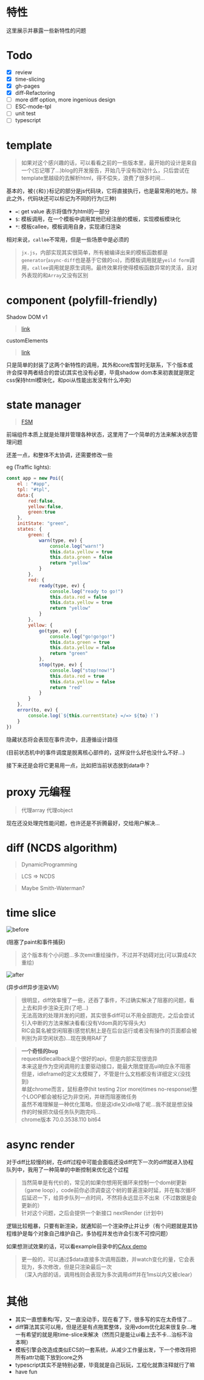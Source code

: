 # 特性
这里展示并暴露一些新特性的问题

# Todo
- [x] review
- [x] time-slicing
- [x] gh-pages
- [x] diff-Refactoring
- [ ] more diff option, more ingenious design
- [ ] ESC-mode-tpl
- [ ] unit test
- [ ] typescript

# template
> 如果对这个感兴趣的话，可以看看之前的一些版本里，最开始的设计是来自一个(忘记哪了...)blog的开发报告，开始几乎没有改动什么，只后尝试在template里越级的去解析html，得不偿失，浪费了很多时间...

基本的，被`{{`和`}}`标记的部分是js代码块，它将直接执行，也是最常用的地方。除此之外，代码块还可以标记为不同的行为(三种)

- `=`: get value 表示将值作为html的一部分
- `$`: 模板调用，在一个模板中调用其他已经注册的模板，实现模板模块化
- `*`: 模板callee，模板调用自身，实现递归渲染

相对来说，`callee`不常用，但是一些场景中是必须的

> `jx.js`，内部实现其实很简单，所有被编译出来的模板函数都是`generator`(`async-diff`也是基于它做的`co`)，而模板调用就是`yeild form`调用，`callee`调用就是原生调用。最终效果将使得模板函数异常的灵活，且对外表现的和`Array`又没有区别

# component (polyfill-friendly)
Shadow DOM v1

> [link](https://developers.google.cn/web/fundamentals/web-components/shadowdom#events)

customElements

> [link](https://developers.google.cn/web/fundamentals/web-components/customelements)

只是简单的封装了这两个新特性的调用，其外和core库暂时无联系，下个版本或许会探寻两者结合的尝试(其实也没有必要，毕竟shadow dom本来初衷就是限定css保持html模块化，和poi从性能出发没有什么冲突)

# state manager

> [FSM](https://en.wikipedia.org/wiki/Finite-state_machine)

前端组件本质上就是处理并管理各种状态，这里用了一个简单的方法来解决状态管理问题

还差一点，和整体不太协调，还需要修改一些

eg (Traffic lights):
```js
const app = new Poi({
    el : "#app",
    tpl: "#tpl",
    data:{
        red:false,
        yellow:false,
        green:true
    },
    initState: "green",
    states: {
        green: {
            warn(type, ev) {
                console.log("warn!")
                this.data.yellow = true
                this.data.green = false
                return "yellow"
            }
        },
        red: {
            ready(type, ev) {
                console.log("ready to go!")
                this.data.red = false
                this.data.yellow = true
                return "yellow"
            }
        },
        yellow: {
            go(type, ev) {
                console.log("go!go!go!")
                this.data.green = true
                this.data.yellow = false
                return "green"
            },
            stop(type, ev) {
                console.log("stop!now!")
                this.data.red = true
                this.data.yellow = false
                return "red"
            }
        }
    },
    error(to, ev) {
        console.log(`${this.currentState} =/=> ${to} !`)
    }
})

```

隐藏状态将会表现在事件流中，且遵循设计路径

(目前状态机中的事件调度是脱离核心部件的，这样没什么好也没什么不好...)

接下来还是会将它更易用一点，比如把当前状态放到data中？

# proxy 元编程

> 代理array 代理object

现在还没处理完性能问题，也许还是不折腾最好，交给用户解决...

# diff (NCDS algorithm)

> DynamicProgramming

> LCS => NCDS

> Maybe Smith-Waterman?

# time slice
![before](/docs/bad_slice.png)

(阻塞了paint和事件捕获)
> 这个版本有个小问题...多次emit重绘操作，不过并不妨碍对比(可以算成4次重绘)

![after](/docs/time_slicing.png)

(异步diff异步渲染VM)
> 很明显，diff效率慢了一些，还吞了事件，不过确实解决了阻塞的问题，看上去和异步渲染无异(了吧...)
> <br>无法高效的处理并发的问题，其实很多diff可以不用全部跑完，之后会尝试引入中断的方法来解决看看(没有Vdom真的写得头大)
> <br>RIC会莫名被空闲阻塞(感觉机制上是在后台运行或者没有操作的页面都会被判别为非空闲状态)...现在换用RAF了

> **一个奇怪的bug**<br>
> requestidlecallback是个很好的api，但是内部实现很诡异
> <br>本来这是作为空闲调用的主要驱动接口，能最大限度提高ui响应永不阻塞
> <br>但是，idleframe的定义太模糊了，不管是什么文档都没有详细定义(没找到)
> <br>单就chrome而言，鼠标悬停(hit testing 2(or more)times no-response)整个LOOP都会被标记为非空闲，并继而阻塞微任务
> <br>虽然不难理解是一种优化策略，但是这idle又idle啥了呢...我不就是想没操作的时候把次级任务队列跑完吗...
> <br>chrome版本 70.0.3538.110 bit64

# async render
对于diff比较慢的树，在diff过程中可能会面临还没diff完下一次的diff就进入协程队列中，我用了一种简单的中断控制来优化这个过程

 > 当然简单是有代价的，常见的如果你想用死循环来控制一个dom树更新（game loop），code前你必须调查这个树的普遍渲染时延，并在每次循环后延迟一下，给异步队列一点时间，不然将永远显示不出来（不过数据是会更新的）
 > <br>针对这个问题，之后会提供一个新接口 nextRender (计划中)

逻辑比较粗暴，只要有新渲染，就通知前一个渲染停止并让步（有个问题就是其协程维护是每个对象自己维护自己，多协程并发也许会引发不可控问题）

如果想测试效果的话，可以看example目录中的[CAxx demo](https://zhzLuke96.github.io/PoiJs/example/ca/CAxx.html)

> 更一般的，可以通过$data直接多次调用函数，并watch变化的量，它会表现为，多次修改，但是只渲染最后一次
><br>（深入内部的话，调用栈则会表现为多次调用diff并在1ms以内又被clear）


# 其他
- 其实一直想重构/写，又一直没动手，现在看了下，很多写的实在太奇怪了...
- diff算法其实可以用，但是还是有点拖累整体，没用vdom优化起来很复杂...唯一有希望的就是用time-slice来解决（然而只是能让ui看上去不卡...治标不治本啊）
- 模板引擎会改造成类似ECS的一套系统，从减少工作量出发，下一个修改将把所有attr功能下放到core之外
- typescript其实不是特别必要，毕竟就是自己玩玩，工程化就靠注释就行了嘛
- have fun